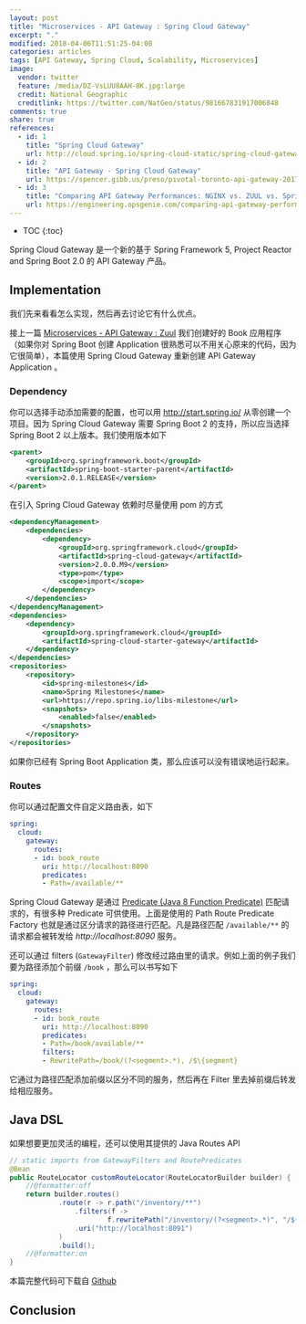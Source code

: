 ```yaml
---
layout: post
title: "Microservices - API Gateway : Spring Cloud Gateway"
excerpt: "."
modified: 2018-04-06T11:51:25-04:00
categories: articles
tags: [API Gateway, Spring Cloud, Scalability, Microservices]
image:
  vendor: twitter
  feature: /media/DZ-VsLUU8AAH-8K.jpg:large
  credit: National Geographic
  creditlink: https://twitter.com/NatGeo/status/981667831917006848
comments: true
share: true
references:
  - id: 1
    title: "Spring Cloud Gateway"
    url: http://cloud.spring.io/spring-cloud-static/spring-cloud-gateway/2.0.0.M9/single/spring-cloud-gateway.html
  - id: 2
    title: "API Gateway - Spring Cloud Gateway"
    url: https://spencer.gibb.us/preso/pivotal-toronto-api-gateway-2017-02
  - id: 3
    title: "Comparing API Gateway Performances: NGINX vs. ZUUL vs. Spring Cloud Gateway vs. Linkerd"
    url: https://engineering.opsgenie.com/comparing-api-gateway-performances-nginx-vs-zuul-vs-spring-cloud-gateway-vs-linkerd-b2cc59c65369
---
```


* TOC
{:toc}

Spring Cloud Gateway 是一个新的基于 Spring Framework 5, Project Reactor and Spring Boot 2.0 的 API Gateway 产品。

## Implementation
我们先来看看怎么实现，然后再去讨论它有什么优点。

接上一篇 [Microservices - API Gateway : Zuul](/articles/microservices-api-gateway-zuul/) 我们创建好的 Book 应用程序（如果你对 Spring Boot 创建 Application 很熟悉可以不用关心原来的代码，因为它很简单），本篇使用 Spring Cloud Gateway 重新创建 API Gateway Application 。

### Dependency

你可以选择手动添加需要的配置，也可以用 http://start.spring.io/ 从零创建一个项目。因为 Spring Cloud Gateway 需要 Spring Boot 2 的支持，所以应当选择 Spring Boot 2 以上版本。我们使用版本如下
```xml
<parent>
	<groupId>org.springframework.boot</groupId>
	<artifactId>spring-boot-starter-parent</artifactId>
	<version>2.0.1.RELEASE</version>
</parent>
```

在引入 Spring Cloud Gateway 依赖时尽量使用 pom 的方式
```xml
<dependencyManagement>
    <dependencies>
        <dependency>
            <groupId>org.springframework.cloud</groupId>
            <artifactId>spring-cloud-gateway</artifactId>
            <version>2.0.0.M9</version>
            <type>pom</type>
            <scope>import</scope>
        </dependency>
    </dependencies>
</dependencyManagement>
<dependencies>
    <dependency>
        <groupId>org.springframework.cloud</groupId>
        <artifactId>spring-cloud-starter-gateway</artifactId>
    </dependency>
</dependencies>
<repositories>
    <repository>
        <id>spring-milestones</id>
        <name>Spring Milestones</name>
        <url>https://repo.spring.io/libs-milestone</url>
        <snapshots>
            <enabled>false</enabled>
        </snapshots>
    </repository>
</repositories>
```
如果你已经有 Spring Boot Application 类，那么应该可以没有错误地运行起来。

### Routes
你可以通过配置文件自定义路由表，如下
```yaml
spring:
  cloud:
    gateway:
      routes:
      - id: book_route
        uri: http://localhost:8090
        predicates:
        - Path=/available/**
```
Spring Cloud Gateway 是通过 [Predicate (Java 8 Function Predicate)][Predicate] 匹配请求的，有很多种 Predicate 可供使用。上面是使用的 Path Route Predicate Factory 也就是通过区分请求的路径进行匹配。凡是路径匹配 `/available/**` 的请求都会被转发给 *http://localhost:8090* 服务。

还可以通过 filters (`GatewayFilter`) 修改经过路由里的请求。例如上面的例子我们要为路径添加个前缀 `/book` ，那么可以书写如下
```yaml
spring:
  cloud:
    gateway:
      routes:
      - id: book_route
        uri: http://localhost:8090
        predicates:
        - Path=/book/available/**
        filters:
        - RewritePath=/book/(?<segment>.*), /$\{segment}
```
它通过为路径匹配添加前缀以区分不同的服务，然后再在 Filter 里去掉前缀后转发给相应服务。

## Java DSL
如果想要更加灵活的编程，还可以使用其提供的 Java Routes API

```java
// static imports from GatewayFilters and RoutePredicates
@Bean
public RouteLocator customRouteLocator(RouteLocatorBuilder builder) {
	//@formatter:off
	return builder.routes()
			.route(r -> r.path("/inventory/**")
				.filters(f ->
						f.rewritePath("/inventory/(?<segment>.*)", "/${segment}"))
				.uri("http://localhost:8091")
			)
			.build();
	//@formatter:on
}
```

本篇完整代码可下载自 [Github](https://github.com/tiven-wang/microservices/tree/api-gateway-spring)

## Conclusion



[Predicate]:http://docs.oracle.com/javase/8/docs/api/java/util/function/Predicate.html
